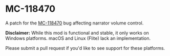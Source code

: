 # MC-118470
A patch for the [MC-118470](https://bugs.mojang.com/browse/MC-118470) bug affecting narrator volume control.

**Disclaimer:** While this mod is functional and stable, it only works on Windows platforms.
macOS and Linux (Flite) lack an implementation.

Please submit a pull request if you'd like to see support for these platforms.